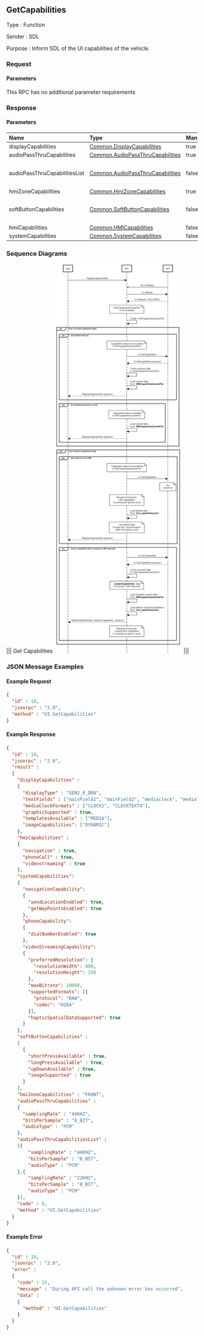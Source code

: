## GetCapabilities

Type
: Function

Sender
: SDL

Purpose
: Inform SDL of the UI capabilities of the vehicle.


### Request

#### Parameters

This RPC has no additional parameter requirements

### Response

#### Parameters

|Name|Type|Mandatory|Additional|
|:---|:---|:--------|:---------|
|displayCapabilities|[Common.DisplayCapabilities](../../common/structs/#displaycapabilities)|true||
|audioPassThruCapabilities|[Common.AudioPassThruCapabilities](../../common/structs/#audiopassthrucapabilities)|true||
|audioPassThruCapabilitiesList|[Common.AudioPassThruCapabilities](../../common/structs/#audiopassthrucapabilities)|false|array: true<br>minsize: 1<br>maxsize: 100|
|hmiZoneCapabilities|[Common.HmiZoneCapabilities](../../common/enums/#hmizonecapabilities)|true||
|softButtonCapabilities|[Common.SoftButtonCapabilities](../../common/structs/#softbuttoncapabilities)|false|array: true<br>minsize: 1<br>maxsize: 100|
|hmiCapabilities|[Common.HMICapabilities](../../common/structs/#hmicapabilities)|false||
|systemCapabilities|[Common.SystemCapabilities](../../common/structs/#systemcapabilities)|false||

### Sequence Diagrams
|||
Get Capabilities
![GetCapabilities](./assets/GetCapabilities.png)
|||

### JSON Message Examples

#### Example Request

```json
{
  "id" : 18,
  "jsonrpc" : "2.0",
  "method" : "UI.GetCapabilities"
}
```

#### Example Response

```json
{
  "id" : 18,
  "jsonrpc" : "2.0",
  "result" :
  {
    "displayCapabilities" :
    {
      "displayType" : "GEN2_8_DMA",
      "textFields" : ["mainField1", "mainField2", "mediaclock", "mediaTrack", "alertText1", "alertText2", "alertText3", "scrollableMessageBody", "initialInteractionText", "navigationText1", "navigationText2", "audioPassThruDisplayText1", "audioPassThruDisplayText2", "notificationText"],
      "mediaClockFormats" : ["CLOCK1", "CLOCKTEXT4"],
      "graphicSupported" : true,
      "templatesAvailable" : ["MEDIA"],
      "imageCapabilities": ["DYNAMIC"]
    },
    "hmiCapabilities" :
    {
      "navigation" : true,
      "phoneCall" : true,
      "videostreaming" : true
    },
    "systemCapabilities":
    {
      "navigationCapability":
      {
        "sendLocationEnabled": true,
        "getWayPointsEnabled": true
      },
      "phoneCapability":
      {
        "dialNumberEnabled": true
      },
      "videoStreamingCapability":
      {
        "preferredResolution": {
          "resolutionWidth": 800,
          "resolutionHeight": 350
        },
        "maxBitrate": 10000,
        "supportedFormats": [{
          "protocol": "RAW",
          "codec": "H264"
        }],
        "hapticSpatialDataSupported": true
      }
    },
    "softButtonCapabilities" :
    [
      {
        "shortPressAvailable" : true,
        "longPressAvailable" : true,
        "upDownAvailable" : true,
        "imageSupported" : true
      }
    ],
    "hmiZoneCapabilities" : "FRONT",
    "audioPassThruCapabilities" :
    {
      "samplingRate" : "44KHZ",
      "bitsPerSample" : "8_BIT",
      "audioType" : "PCM"
    },
    "audioPassThruCapabilitiesList" :
    [{
        "samplingRate" : "44KHZ",
        "bitsPerSample" : "8_BIT",
        "audioType" : "PCM"
    },{
        "samplingRate" : "22KHZ",
        "bitsPerSample" : "8_BIT",
        "audioType" : "PCM"
    }],
    "code" : 0,
    "method" : "UI.GetCapabilities"
  }
}
```

#### Example Error

```json
{
  "id" : 18,
  "jsonrpc" : "2.0",
  "error" :
  {
    "code" : 22,
    "message" : "During API call the unknown error has occurred",
    "data" :
    {
      "method" : "UI.GetCapabilities"
    }
  }
}
```
